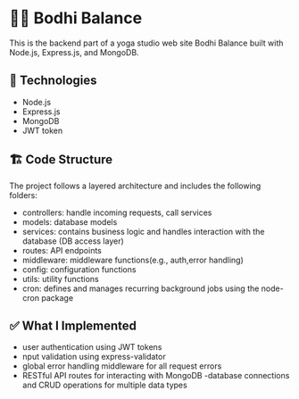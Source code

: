 # 🧘‍♀️ Bodhi Balance 
This is the backend part of a yoga studio web site Bodhi Balance built with Node.js, Express.js, and MongoDB.

## 🧰 Technologies
- Node.js
- Express.js
- MongoDB
- JWT token

## 🏗️ Code Structure
The project follows a layered architecture and includes the following folders:

- controllers: handle incoming requests, call services
- models: database models
- services: contains business logic and handles interaction with the database (DB access layer)
- routes: API endpoints
- middleware: middleware functions(e.g., auth,error handling)
- config: configuration functions
- utils: utility functions
- cron: defines and manages recurring background jobs using the node-cron package

## ✅ What I Implemented
- user authentication using JWT tokens
- nput validation using express-validator
- global error handling middleware for all request errors
- RESTful API routes for interacting with MongoDB
 -database connections and CRUD operations for multiple data types

